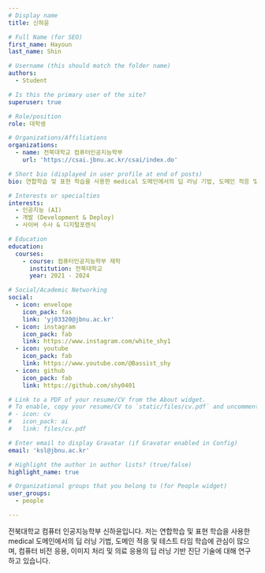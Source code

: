 ```yaml
---
# Display name
title: 신하윤

# Full Name (for SEO)
first_name: Hayoun
last_name: Shin

# Username (this should match the folder name)
authors:
  - Student

# Is this the primary user of the site?
superuser: true

# Role/position
role: 대학생

# Organizations/Affiliations
organizations:
  - name: 전북대학교 컴퓨터인공지능학부
    url: 'https://csai.jbnu.ac.kr/csai/index.do'

# Short bio (displayed in user profile at end of posts)
bio: 연합학습 및 표현 학습을 사용한 medical 도메인에서의 딥 러닝 기법, 도메인 적응 및 테스트 타임 학습과 같은 딥 러닝 기반 컴퓨터 비전 응용, 이미지 처리 및 이미지-텍스트 캡셔닝을 포함한 의료 응용의 딥 러닝 기반 진단 등을 포함합니다.

# Interests or specialties
interests:
  - 인공지능 (AI)
  - 개발 (Development & Deploy)
  - 사이버 수사 & 디지털포렌식

# Education
education:
  courses:
    - course: 컴퓨터인공지능학부 재학
      institution: 전북대학교
      year: 2021 - 2024

# Social/Academic Networking
social:
  - icon: envelope
    icon_pack: fas
    link: 'yj03320@jbnu.ac.kr'
  - icon: instagram
    icon_pack: fab
    link: https://www.instagram.com/white_shy1
  - icon: youtube
    icon_pack: fab
    link: https://www.youtube.com/@Bassist_shy
  - icon: github
    icon_pack: fab
    link: https://github.com/shy0401

# Link to a PDF of your resume/CV from the About widget.
# To enable, copy your resume/CV to `static/files/cv.pdf` and uncomment the lines below.
# - icon: cv
#   icon_pack: ai
#   link: files/cv.pdf

# Enter email to display Gravatar (if Gravatar enabled in Config)
email: 'ksl@jbnu.ac.kr'

# Highlight the author in author lists? (true/false)
highlight_name: true

# Organizational groups that you belong to (for People widget)
user_groups:
  - people

---
```


전북대학교 컴퓨터 인공지능학부 신하윤입니다.
저는 연합학습 및 표현 학습을 사용한 medical 도메인에서의 딥 러닝 기법, 도메인 적응 및 테스트 타임 학습에 관심이 많으며, 컴퓨터 비전 응용, 이미지 처리 및 의료 응용의 딥 러닝 기반 진단 기술에 대해 연구하고 있습니다.
